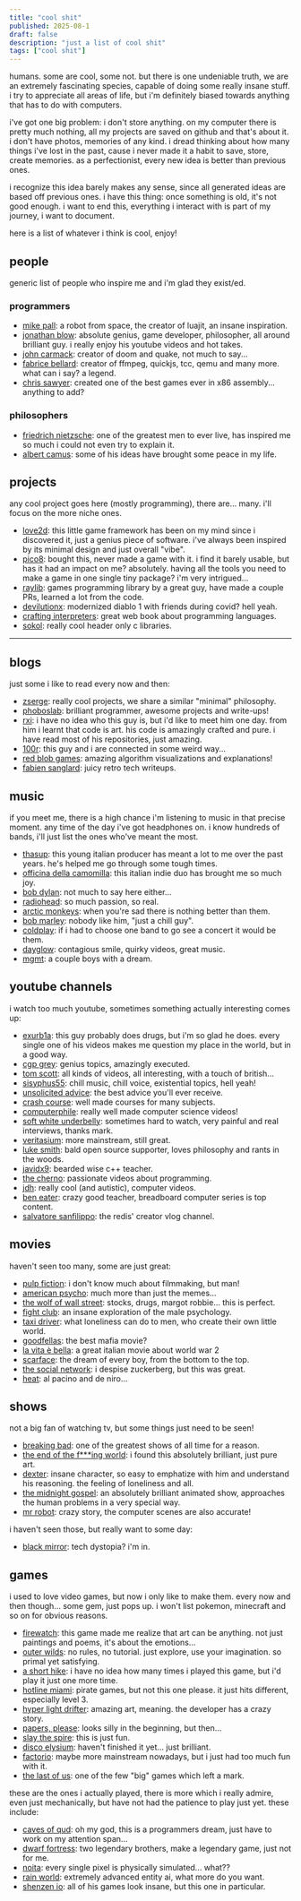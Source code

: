 ```yaml
---
title: "cool shit"
published: 2025-08-1
draft: false
description: "just a list of cool shit"
tags: ["cool shit"]
---
```


humans. some are cool, some not. but there is one undeniable truth, we are an extremely fascinating species, capable of doing some really insane stuff. i try to appreciate all areas of life, but i'm definitely biased towards anything that has to do with computers.

i've got one big problem: i don't store anything. on my computer there is pretty much nothing, all my projects are saved on github and that's about it. i don't have photos, memories of any kind. i dread thinking about how many things i've lost in the past, cause i never made it a habit to save, store, create memories. as a perfectionist, every new idea is better than previous ones.

i recognize this idea barely makes any sense, since all generated ideas are based off previous ones. i have this thing: once something is old, it's not good enough. i want to end this, everything i interact with is part of my journey, i want to document.

here is a list of whatever i think is cool, enjoy!

## people

generic list of people who inspire me and i'm glad they exist/ed.

### programmers

- [mike pall](https://github.com/mikepall): a robot from space, the creator of luajit, an insane inspiration.
- [jonathan blow](https://x.com/jonathan_blow): absolute genius, game developer, philosopher, all around brilliant guy. i really enjoy his youtube videos and hot takes.
- [john carmack](https://x.com/id_aa_carmack): creator of doom and quake, not much to say...
- [fabrice bellard](https://bellard.org): creator of ffmpeg, quickjs, tcc, qemu and many more. what can i say? a legend.
- [chris sawyer](https://www.chrissawyergames.com): created one of the best games ever in x86 assembly... anything to add?

### philosophers

- [friedrich nietzsche](https://en.wikipedia.org/wiki/Friedrich_Nietzsche): one of the greatest men to ever live, has inspired me so much i could not even try to explain it.
- [albert camus](https://en.wikipedia.org/wiki/Albert_Camus): some of his ideas have brought some peace in my life.

## projects

any cool project goes here (mostly programming), there are... many. i'll focus on the more niche ones.

- [love2d](https://love2d.org): this little game framework has been on my mind since i discovered it, just a genius piece of software. i've always been inspired by its minimal design and just overall "vibe".
- [pico8](https://www.lexaloffle.com/pico-8.php): bought this, never made a game with it. i find it barely usable, but has it had an impact on me? absolutely. having all the tools you need to make a game in one single tiny package? i'm very intrigued...
- [raylib](https://www.raylib.com): games programming library by a great guy, have made a couple PRs, learned a lot from the code.
- [devilutionx](https://devilutionx.com): modernized diablo 1 with friends during covid? hell yeah.
- [crafting interpreters](https://craftinginterpreters.com/contents.html): great web book about programming languages.
- [sokol](https://github.com/floooh/sokol): really cool header only c libraries.

---

## blogs

just some i like to read every now and then:

- [zserge](https://zserge.com): really cool projects, we share a similar "minimal" philosophy.
- [phoboslab](https://phoboslab.org): brilliant programmer, awesome projects and write-ups!
- [rxi](https://rxi.github.io): i have no idea who this guy is, but i'd like to meet him one day. from him i learnt that code is art. his code is amazingly crafted and pure. i have read most of his repositories, just amazing.
- [100r](https://100r.co/site/home.html): this guy and i are connected in some weird way...
- [red blob games](https://www.redblobgames.com): amazing algorithm visualizations and explanations!
- [fabien sanglard](https://fabiensanglard.net): juicy retro tech writeups.

## music

if you meet me, there is a high chance i'm listening to music in that precise moment. any time of the day i've got headphones on. i know hundreds of bands, i'll just list the ones who've meant the most.

- [thasup](https://www.youtube.com/@thasup): this young italian producer has meant a lot to me over the past years. he's helped me go through some tough times.
- [officina della camomilla](https://www.youtube.com/channel/UCDDwAuqg4iiYTH21Irr7nGw): this italian indie duo has brought me so much joy.
- [bob dylan](https://www.youtube.com/@BobDylan): not much to say here either...
- [radiohead](https://www.youtube.com/@Radiohead): so much passion, so real.
- [arctic monkeys](https://www.youtube.com/@arcticmonkeys): when you're sad there is nothing better than them.
- [bob marley](https://www.youtube.com/@BobMarley): nobody like him, "just a chill guy".
- [coldplay](https://www.youtube.com/@coldplay): if i had to choose one band to go see a concert it would be them.
- [dayglow](https://www.youtube.com/@Dayglowband): contagious smile, quirky videos, great music.
- [mgmt](https://www.youtube.com/@whoismgmt): a couple boys with a dream.

## youtube channels

i watch too much youtube, sometimes something actually interesting comes up:

- [exurb1a](https://www.youtube.com/@Exurb1a): this guy probably does drugs, but i'm so glad he does. every single one of his videos makes me question my place in the world, but in a good way.
- [cgp grey](https://www.youtube.com/@CGPGrey): genius topics, amazingly executed.
- [tom scott](https://www.youtube.com/@TomScottGo): all kinds of videos, all interesting, with a touch of british...
- [sisyphus55](https://www.youtube.com/@Sisyphus55): chill music, chill voice, existential topics, hell yeah!
- [unsolicited advice](https://www.youtube.com/@unsolicitedadvice9198): the best advice you'll ever receive.
- [crash course](https://www.youtube.com/@crashcourse): well made courses for many subjects.
- [computerphile](https://www.youtube.com/@Computerphile): really well made computer science videos!
- [soft white underbelly](https://www.youtube.com/@SoftWhiteUnderbelly): sometimes hard to watch, very painful and real interviews, thanks mark.
- [veritasium](https://www.youtube.com/@veritasium): more mainstream, still great.
- [luke smith](https://www.youtube.com/@LukeSmithxyz): bald open source supporter, loves philosophy and rants in the woods.
- [javidx9](https://www.youtube.com/@javidx9): bearded wise c++ teacher.
- [the cherno](https://www.youtube.com/@TheCherno): passionate videos about programming.
- [jdh](https://www.youtube.com/@jdh): really cool (and autistic), computer videos.
- [ben eater](https://www.youtube.com/@BenEater): crazy good teacher, breadboard computer series is top content.
- [salvatore sanfilippo](https://www.youtube.com/@antirez): the redis' creator vlog channel.

## movies

haven't seen too many, some are just great:

- [pulp fiction](https://en.wikipedia.org/wiki/Pulp_Fiction): i don't know much about filmmaking, but man!
- [american psycho](https://en.wikipedia.org/wiki/American_Psycho_(film)): much more than just the memes...
- [the wolf of wall street](https://en.wikipedia.org/wiki/The_Wolf_of_Wall_Street_(2013_film)): stocks, drugs, margot robbie... this is perfect.
- [fight club](https://en.wikipedia.org/wiki/Fight_Club): an insane exploration of the male psychology.
- [taxi driver](https://en.wikipedia.org/wiki/Taxi_Driver): what loneliness can do to men, who create their own little world.
- [goodfellas](https://en.wikipedia.org/wiki/Goodfellas): the best mafia movie?
- [la vita è bella](https://it.wikipedia.org/wiki/La_vita_%C3%A8_bella): a great italian movie about world war 2
- [scarface](https://en.wikipedia.org/wiki/Scarface_(1983_film)): the dream of every boy, from the bottom to the top.
- [the social network](https://en.wikipedia.org/wiki/The_Social_Network): i despise zuckerberg, but this was great.
- [heat](https://en.wikipedia.org/wiki/Heat_(1995_film)): al pacino and de niro...

## shows

not a big fan of watching tv, but some things just need to be seen!

- [breaking bad](https://en.wikipedia.org/wiki/Breaking_Bad): one of the greatest shows of all time for a reason.
- [the end of the f***ing world](https://en.wikipedia.org/wiki/The_End_of_the_F***ing_World): i found this absolutely brilliant, just pure art.
- [dexter](https://en.wikipedia.org/wiki/Dexter_(TV_series)): insane character, so easy to emphatize with him and understand his reasoning. the feeling of loneliness and all.
- [the midnight gospel](https://en.wikipedia.org/wiki/The_Midnight_Gospel): an absolutely brilliant animated show, approaches the human problems in a very special way.
- [mr robot](https://en.wikipedia.org/wiki/Mr._Robot): crazy story, the computer scenes are also accurate!

i haven't seen those, but really want to some day:

- [black mirror](https://en.wikipedia.org/wiki/Black_Mirror): tech dystopia? i'm in.

## games

i used to love video games, but now i only like to make them. every now and then though... some gem, just pops up. i won't list pokemon, minecraft and so on for obvious reasons.

- [firewatch](https://store.steampowered.com/app/383870/Firewatch): this game made me realize that art can be anything. not just paintings and poems, it's about the emotions...
- [outer wilds](https://store.steampowered.com/app/753640/Outer_Wilds): no rules, no tutorial. just explore, use your imagination. so primal yet satisfying.
- [a short hike](https://store.steampowered.com/app/1055540/A_Short_Hike): i have no idea how many times i played this game, but i'd play it just one more time.
- [hotline miami](https://store.steampowered.com/app/219150/Hotline_Miami): pirate games, but not this one please. it just hits different, especially level 3.
- [hyper light drifter](https://store.steampowered.com/app/257850/Hyper_Light_Drifter): amazing art, meaning. the developer has a crazy story.
- [papers, please](https://store.steampowered.com/app/239030/Papers_Please): looks silly in the beginning, but then...
- [slay the spire](https://store.steampowered.com/app/646570/Slay_the_Spire): this is just fun.
- [disco elysium](https://store.steampowered.com/app/632470/Disco_Elysium__The_Final_Cut): haven't finished it yet... just brilliant.
- [factorio](https://store.steampowered.com/app/427520/Factorio): maybe more mainstream nowadays, but i just had too much fun with it.
- [the last of us](https://store.steampowered.com/app/1888930/The_Last_of_Us_Part_I): one of the few "big" games which left a mark.

these are the ones i actually played, there is more which i really admire, even just mechanically, but have not had the patience to play just yet. these include:

- [caves of qud](https://store.steampowered.com/app/333640/Caves_of_Qud): oh my god, this is a programmers dream, just have to work on my attention span...
- [dwarf fortress](https://store.steampowered.com/app/975370/Dwarf_Fortress): two legendary brothers, make a legendary game, just not for me.
- [noita](https://store.steampowered.com/app/881100/Noita): every single pixel is physically simulated... what??
- [rain world](https://store.steampowered.com/app/312520/Rain_World): extremely advanced entity ai, what more do you want.
- [shenzen io](https://store.steampowered.com/app/504210/SHENZHEN_IO): all of his games look insane, but this one in particular.
